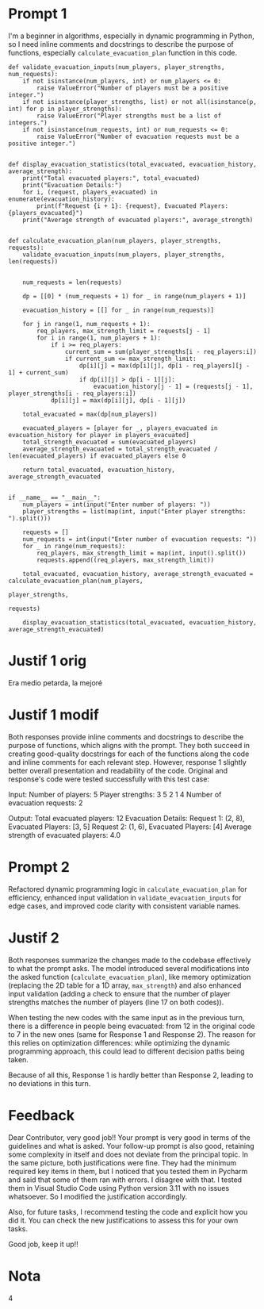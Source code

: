 # Prompt 1
I'm a beginner in algorithms, especially in dynamic programming in Python, so I need inline comments and docstrings to describe the purpose of functions, especially `calculate_evacuation_plan` function in this code.
```
def validate_evacuation_inputs(num_players, player_strengths, num_requests):
    if not isinstance(num_players, int) or num_players <= 0:
        raise ValueError("Number of players must be a positive integer.")
    if not isinstance(player_strengths, list) or not all(isinstance(p, int) for p in player_strengths):
        raise ValueError("Player strengths must be a list of integers.")
    if not isinstance(num_requests, int) or num_requests <= 0:
        raise ValueError("Number of evacuation requests must be a positive integer.")


def display_evacuation_statistics(total_evacuated, evacuation_history, average_strength):
    print("Total evacuated players:", total_evacuated)
    print("Evacuation Details:")
    for i, (request, players_evacuated) in enumerate(evacuation_history):
        print(f"Request {i + 1}: {request}, Evacuated Players: {players_evacuated}")
    print("Average strength of evacuated players:", average_strength)


def calculate_evacuation_plan(num_players, player_strengths, requests):
    validate_evacuation_inputs(num_players, player_strengths, len(requests))


    num_requests = len(requests)

    dp = [[0] * (num_requests + 1) for _ in range(num_players + 1)]

    evacuation_history = [[] for _ in range(num_requests)]

    for j in range(1, num_requests + 1):
        req_players, max_strength_limit = requests[j - 1]
        for i in range(1, num_players + 1):
            if i >= req_players:
                current_sum = sum(player_strengths[i - req_players:i])
                if current_sum <= max_strength_limit:
                    dp[i][j] = max(dp[i][j], dp[i - req_players][j - 1] + current_sum)
                    if dp[i][j] > dp[i - 1][j]:
                        evacuation_history[j - 1] = (requests[j - 1], player_strengths[i - req_players:i])
            dp[i][j] = max(dp[i][j], dp[i - 1][j])

    total_evacuated = max(dp[num_players])

    evacuated_players = [player for _, players_evacuated in evacuation_history for player in players_evacuated]
    total_strength_evacuated = sum(evacuated_players)
    average_strength_evacuated = total_strength_evacuated / len(evacuated_players) if evacuated_players else 0

    return total_evacuated, evacuation_history, average_strength_evacuated


if __name__ == "__main__":
    num_players = int(input("Enter number of players: "))
    player_strengths = list(map(int, input("Enter player strengths: ").split()))

    requests = []
    num_requests = int(input("Enter number of evacuation requests: "))
    for _ in range(num_requests):
        req_players, max_strength_limit = map(int, input().split())
        requests.append((req_players, max_strength_limit))

    total_evacuated, evacuation_history, average_strength_evacuated = calculate_evacuation_plan(num_players,
                                                                                                player_strengths,
                                                                                                requests)

    display_evacuation_statistics(total_evacuated, evacuation_history, average_strength_evacuated)
```

# Justif 1 orig
Era medio petarda, la mejoré


# Justif 1 modif
Both responses provide inline comments and docstrings to describe the purpose of functions, which aligns with the prompt. They both succeed in creating good-quality docstrings for each of the functions along the code and inline comments for each relevant step.
However, response 1 slightly better overall presentation and readability of the code.
Original and response's code were tested successfully with this test case:

Input:
Number of players: 5
Player strengths: 3 5 2 1 4
Number of evacuation requests: 2

Output:
Total evacuated players: 12
Evacuation Details:
Request 1: (2, 8), Evacuated Players: [3, 5]
Request 2: (1, 6), Evacuated Players: [4]
Average strength of evacuated players: 4.0



# Prompt 2
Refactored dynamic programming logic in `calculate_evacuation_plan` for efficiency, enhanced input validation in `validate_evacuation_inputs` for edge cases, and improved code clarity with consistent variable names.


# Justif 2

Both responses summarize the changes made to the codebase effectively to what the prompt asks. The model introduced several modifications into the asked function (`calculate_evacuation_plan`), like memory optimization (replacing the 2D table for a 1D array, `max_strength`) and also enhanced input validation (adding a check to ensure that the number of player strengths matches the number of players (line 17 on both codes)).

When testing the new codes with the same input as in the previous turn, there is a difference in people being evacuated: from 12 in the original code to 7 in the new ones (same for Response 1 and Response 2). The reason for this relies on optimization differences: while optimizing the dynamic programming approach, this could lead to different decision paths being taken.

Because of all this, Response 1 is hardly better than Response 2, leading to no deviations in this turn.

# Feedback

Dear Contributor, very good job!! Your prompt is very good in terms of the guidelines and what is asked. Your follow-up prompt is also good, retaining some complexity in itself and does not deviate from the principal topic.
In the same picture, both justifications were fine. They had the minimum required key items in them, but I noticed that you tested them in Pycharm and said that some of them ran with errors. I disagree with that. I tested them in Visual Studio Code using Python version 3.11 with no issues whatsoever. So I modified the justification accordingly.

Also, for future tasks, I recommend testing the code and explicit how you did it. You can check the new justifications to assess this for your own tasks.

Good job, keep it up!!

# Nota
4